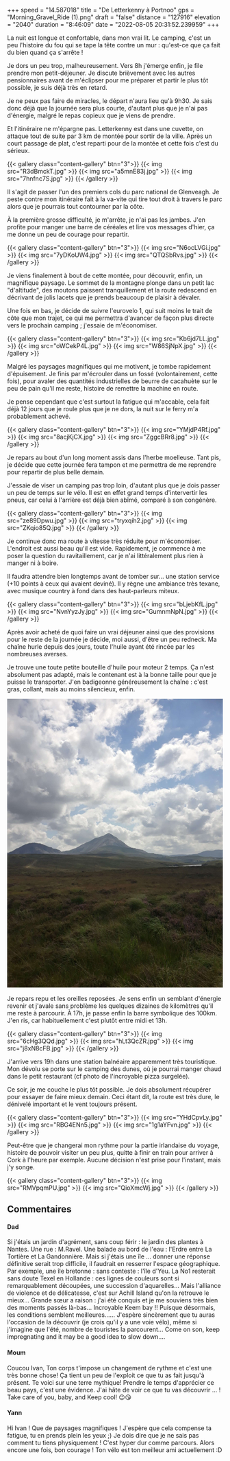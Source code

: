 +++
speed = "14.587018"
title = "De Letterkenny à Portnoo"
gps = "Morning_Gravel_Ride (1).png"
draft = "false"
distance = "127916"
elevation = "2040"
duration = "8:46:09"
date = "2022-08-05 20:31:52.239959"
+++

La nuit est longue et confortable, dans mon vrai lit. Le camping, c'est un peu l'histoire du fou qui se tape la tête contre un mur : qu'est-ce que ça fait du bien quand ça s'arrête !

Je dors un peu trop, malheureusement. Vers 8h j'émerge enfin, je file prendre mon petit-déjeuner. Je discute brièvement avec les autres pensionnaires avant de m'éclipser pour me préparer et partir le plus tôt possible, je suis déjà très en retard.

Je ne peux pas faire de miracles, le départ n'aura lieu qu'à 9h30. Je sais donc déjà que la journée sera plus courte, d'autant plus que je n'ai pas d'énergie, malgré le repas copieux que je viens de prendre.

Et l'itinéraire ne m'épargne pas. Letterkenny est dans une cuvette, on attaque tout de suite par 3 km de montée pour sortir de la ville. Après un court passage de plat, c'est reparti pour de la montée et cette fois c'est du sérieux.

{{< gallery class="content-gallery" btn="3">}}
{{< img src="R3dBmckT.jpg" >}}
{{< img src="a5mnE83j.jpg" >}}
{{< img src="7hnfnc7S.jpg" >}}
{{< /gallery >}}

Il s'agit de passer l'un des premiers cols du parc national de Glenveagh. Je peste contre mon itinéraire fait à la va-vite qui tire tout droit à travers le parc alors que je pourrais tout contourner par la côte.

À la première grosse difficulté, je m'arrête, je n'ai pas les jambes. J'en profite pour manger une barre de céréales et lire vos messages d'hier, ça me donne un peu de courage pour repartir.

{{< gallery class="content-gallery" btn="3">}}
{{< img src="N6ocLVGi.jpg" >}}
{{< img src="7yDKoUW4.jpg" >}}
{{< img src="QTQSbRvs.jpg" >}}
{{< /gallery >}}

Je viens finalement à bout de cette montée, pour découvrir, enfin, un magnifique paysage. Le sommet de la montagne plonge dans un petit lac "d'altitude", des moutons paissent tranquillement et la route redescend en décrivant de jolis lacets que je prends beaucoup de plaisir à dévaler.

Une fois en bas, je décide de suivre l'eurovelo 1, qui suit moins le trait de côte que mon trajet, ce qui me permettra d'avancer de façon plus directe vers le prochain camping ; j'essaie de m'économiser.

{{< gallery class="content-gallery" btn="3">}}
{{< img src="Kb6jd7LL.jpg" >}}
{{< img src="oWCekP4L.jpg" >}}
{{< img src="W86SjNpX.jpg" >}}
{{< /gallery >}}

Malgré les paysages magnifiques qui me motivent, je tombe rapidement d'épuisement. Je finis par m'écrouler dans un fossé (volontairement, cette fois), pour avaler des quantités industrielles de beurre de cacahuète sur le peu de pain qu'il me reste, histoire de remettre la machine en route.

Je pense cependant que c'est surtout la fatigue qui m'accable, cela fait déjà 12 jours que je roule plus que je ne dors, la nuit sur le ferry m'a probablement achevé.

{{< gallery class="content-gallery" btn="3">}}
{{< img src="YMjdP4Rf.jpg" >}}
{{< img src="8acjKjCX.jpg" >}}
{{< img src="ZggcBRr8.jpg" >}}
{{< /gallery >}}

Je repars au bout d'un long moment assis dans l'herbe moelleuse. Tant pis, je décide que cette journée fera tampon et me permettra de me reprendre pour repartir de plus belle demain.

J'essaie de viser un camping pas trop loin, d'autant plus que je dois passer un peu de temps sur le vélo. Il est en effet grand temps d'intervertir les pneus, car celui à l'arrière est déjà bien abîmé, comparé à son congénère.

{{< gallery class="content-gallery" btn="3">}}
{{< img src="ze89Dpwu.jpg" >}}
{{< img src="tryxqih2.jpg" >}}
{{< img src="ZKqio85Q.jpg" >}}
{{< /gallery >}}

Je continue donc ma route à vitesse très réduite pour m'économiser. L'endroit est aussi beau qu'il est vide. Rapidement, je commence à me poser la question du ravitaillement, car je n'ai littéralement plus rien à manger ni à boire.

Il faudra attendre bien longtemps avant de tomber sur... une station service (+10 points à ceux qui avaient deviné). Il y règne une ambiance très texane, avec musique country à fond dans des haut-parleurs miteux.

{{< gallery class="content-gallery" btn="3">}}
{{< img src="bLjebKfL.jpg" >}}
{{< img src="NvnYyzJy.jpg" >}}
{{< img src="GumnmNpN.jpg" >}}
{{< /gallery >}}

Après avoir acheté de quoi faire un vrai déjeuner ainsi que des provisions pour le reste de la journée je décide, moi aussi, d'être un peu redneck. Ma chaîne hurle depuis des jours, toute l'huile ayant été rincée par les nombreuses averses.

Je trouve une toute petite bouteille d'huile pour moteur 2 temps. Ça n'est absolument pas adapté, mais le contenant est à la bonne taille pour que je puisse le transporter. J'en badigeonne généreusement la chaîne : c'est gras, collant, mais au moins silencieux, enfin.

![Paysages du parc national de Glenveagh](evqWQzsi.jpg)

Je repars repu et les oreilles reposées. Je sens enfin un semblant d'énergie revenir et j'avale sans problème les quelques dizaines de kilomètres qu'il me reste à parcourir. À 17h, je passe enfin la barre symbolique des 100km. J'en ris, car habituellement c'est plutôt entre midi et 13h.

{{< gallery class="content-gallery" btn="3">}}
{{< img src="6cHg3QQd.jpg" >}}
{{< img src="hLt3QcZR.jpg" >}}
{{< img src="j8xN8cFB.jpg" >}}
{{< /gallery >}}

J'arrive vers 19h dans une station balnéaire apparemment très touristique. Mon dévolu se porte sur le camping des dunes, où je pourrai manger chaud dans le petit restaurant (cf photo de l'incroyable pizza surgelée).

Ce soir, je me couche le plus tôt possible. Je dois absolument récupérer pour essayer de faire mieux demain. Ceci étant dit, la route est très dure, le dénivelé important et le vent toujours présent.

{{< gallery class="content-gallery" btn="3">}}
{{< img src="YHdCpvLy.jpg" >}}
{{< img src="RBG4ENn5.jpg" >}}
{{< img src="1g1aYFvn.jpg" >}}
{{< /gallery >}}

Peut-être que je changerai mon rythme pour la partie irlandaise du voyage, histoire de pouvoir visiter un peu plus, quitte à finir en train pour arriver à Cork à l'heure par exemple. Aucune décision n'est prise pour l'instant, mais j'y songe.

{{< gallery class="content-gallery" btn="3">}}
{{< img src="RMVpqmPU.jpg" >}}
{{< img src="QioXmcWj.jpg" >}}
{{< /gallery >}}

## Commentaires
#### Dad
Si j'étais un jardin d'agrément, sans coup férir : le jardin des plantes à Nantes. Une rue : M.Ravel. Une balade au bord de l'eau : l'Erdre entre La Tortière et La Gandonnière. Mais si j'étais une île ... donner une réponse définitive serait trop difficile, il faudrait en resserrer l'espace géographique.
Par exemple, une île bretonne : sans conteste : l'île d'Yeu.
La No1 resterait sans doute Texel en Hollande : ces lignes de couleurs sont si remarquablement découpées, une succession d'aquarelles...
Mais l'alliance de violence et de délicatesse, c'est sur Achill Island qu'on la retrouve le mieux... Grande sœur a raison : j'ai été conquis et je me souviens très bien des moments passés là-bas...
Incroyable Keem bay !!
Puisque désormais, les conditions semblent meilleures......
J'espère sincèrement que tu auras l'occasion de la découvrir (je crois qu'il y a une voie vélo), même si j'imagine que l'été, nombre de touristes la parcourent...
Come on son, keep impregnating and it may be a good idea to slow down....
#### Moum
Coucou Ivan,
Ton corps t'impose un changement de rythme et c'est une très bonne chose! Ça tient un peu de l'exploit ce que tu as fait jusqu'à présent. Te voici sur une terre mythique! Prendre le temps d'apprécier ce beau pays, c'est une évidence. J'ai hâte de voir ce que tu vas découvrir ... ! 
Take care of you, baby, and Keep cool!
😉😘
#### Yann
Hi Ivan ! Que de paysages magnifiques ! 
J'espère que cela compense ta fatigue, tu en prends plein les yeux  ;) 
Je dois dire que je ne sais pas comment tu tiens physiquement ! C'est hyper dur comme parcours. 
Alors encore une fois, bon courage ! Ton vélo est ton meilleur ami actuellement :D
